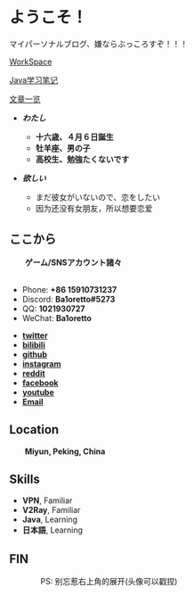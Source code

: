 # ようこそ！

マイパーソナルブログ、嫌ならぶっころすぞ！！！

[WorkSpace](/assets/content/Resume/workspace.pdf)

[Java学习笔记](/_posts/1970-1-1-check.md)

[文章一览](/_posts/0001-01-01-tags.md)


<!-- .slide -->

- ***わたし***
    - **十六歳、４月６日誕生**
    - **牡羊座、男の子**
    - **高校生、勉強たくないです**

- ***欲しい***
    - まだ彼女がいないので、恋をしたい
    - 因为还没有女朋友，所以想要恋爱

<!-- .slide vertical=true -->

## ここから

&emsp;&emsp;**ゲーム/SNSアカウント諸々**<br/><br/>

- Phone: **+86 15910731237**
- Discord: **Ba1oretto#5273**
- QQ: **1021930727**
- WeChat: **Ba1oretto**

<!-- .slide -->

- **[twitter](https://twitter.com/ZeroTwo08100166)**
- **[bilibili](https://space.bilibili.com/361996128)**
- **[github](https://github.com/Ba1oretto)**
- **[instagram](https://www.instagram.com/baioretto_w/)**
- **[reddit](https://www.reddit.com/user/Ba1oretto)**
- **[facebook](https://www.facebook.com/profile.php?id=100029532212638)**
- **[youtube](https://www.youtube.com/channel/UC_Gaj5YRUTnJ6aqrX5KEAIA)**
- **[Email](mailto:sunjiamu@outlook.com)**

<!-- .slide vertical=true -->

## Location

&emsp;&emsp;**Miyun, Peking, China**

<!-- .slide -->

## Skills

- **VPN**, Familiar
- **V2Ray**, Familiar
- **Java**, Learning
- **日本語**, Learning

<!-- .slide vertical=true -->

## **FIN**

&emsp;&emsp;&emsp;&emsp;PS: 别忘惹右上角的展开(头像可以戳捏)
